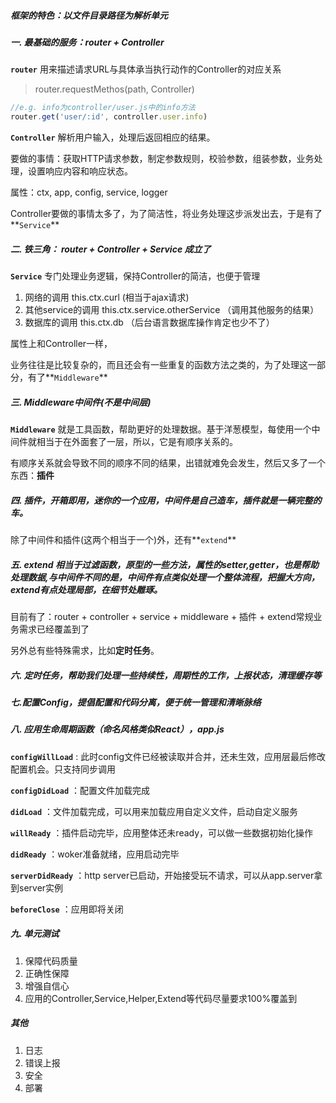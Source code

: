 ##### 框架的特色：以文件目录路径为解析单元

##### 一.  最基础的服务：router + Controller

**`router`**  用来描述请求URL与具体承当执行动作的Controller的对应关系

> router.requestMethos(path, Controller)

```js
//e.g. info为controller/user.js中的info方法
router.get('user/:id', controller.user.info)
```

**`Controller`**  解析用户输入，处理后返回相应的结果。

要做的事情：获取HTTP请求参数，制定参数规则，校验参数，组装参数，业务处理，设置响应内容和响应状态。

属性：ctx, app, config, service, logger



Controller要做的事情太多了，为了简洁性，将业务处理这步派发出去，于是有了**`Service`**



##### 二. 铁三角： router + Controller + Service 成立了

**`Service`** 专门处理业务逻辑，保持Controller的简洁，也便于管理

1. 网络的调用  this.ctx.curl   (相当于ajax请求)
2. 其他service的调用   this.ctx.service.otherService   （调用其他服务的结果）
3. 数据库的调用   this.ctx.db   （后台语言数据库操作肯定也少不了）

属性上和Controller一样，



业务往往是比较复杂的，而且还会有一些重复的函数方法之类的，为了处理这一部分，有了**`Middleware`**



##### 三.  Middleware中间件(不是中间层)

**`Middleware`**  就是工具函数，帮助更好的处理数据。基于洋葱模型，每使用一个中间件就相当于在外面套了一层，所以，它是有顺序关系的。



有顺序关系就会导致不同的顺序不同的结果，出错就难免会发生，然后又多了一个东西：**插件**



##### 四.   插件，开箱即用，迷你的一个应用，中间件是自己造车，插件就是一辆完整的车。

除了中间件和插件(这两个相当于一个)外，还有**`extend`**

##### 五.   extend 相当于过滤函数，原型的一些方法，属性的setter,getter，也是帮助处理数据,与中间件不同的是，中间件有点类似处理一个整体流程，把握大方向，extend有点处理局部，在细节处雕琢。



目前有了：router + controller + service + middleware + 插件 + extend常规业务需求已经覆盖到了

另外总有些特殊需求，比如**定时任务**。



##### 六.  定时任务，帮助我们处理一些持续性，周期性的工作，上报状态，清理缓存等

##### 七.配置Config，提倡配置和代码分离，便于统一管理和清晰脉络

##### 八.   应用生命周期函数（命名风格类似React），app.js

**`configWillLoad`**  : 此时config文件已经被读取并合并，还未生效，应用层最后修改配置机会。只支持同步调用

**`configDidLoad`** ：配置文件加载完成

**`didLoad`** ：文件加载完成，可以用来加载应用自定义文件，启动自定义服务

**`willReady`** ：插件启动完毕，应用整体还未ready，可以做一些数据初始化操作

**`didReady`** ：woker准备就绪，应用启动完毕

**`serverDidReady`** ：http server已启动，开始接受玩不请求，可以从app.server拿到server实例

**`beforeClose`** ：应用即将关闭

##### 九. 单元测试

1. 保障代码质量
2. 正确性保障
3. 增强自信心
4. 应用的Controller,Service,Helper,Extend等代码尽量要求100%覆盖到

##### 其他

1. 日志
2. 错误上报
3. 安全
4. 部署



 



